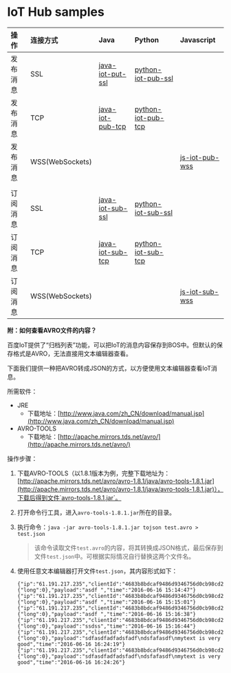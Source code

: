 # IoT Hub samples

| 操作 | 连接方式 | Java | Python | Javascript |
| :-- | :-- | :-- | :-- | :-- |
| 发布消息 | SSL | [java-iot-put-ssl](./java-iot-pub-ssl) | [python-iot-pub-ssl](./python-iot-pub-ssl) ||
| 发布消息 | TCP | [java-iot-pub-tcp](./java-iot-pub-tcp) | [python-iot-pub-tcp](./python-iot-pub-tcp) ||
| 发布消息 | WSS(WebSockets) ||| [js-iot-pub-wss](./js-iot-pub-wss) |
||||||
| 订阅消息 | SSL | [java-iot-sub-ssl](./java-iot-sub-ssl) | [python-iot-sub-ssl](./python-iot-sub-ssl) ||
| 订阅消息 | TCP | [java-iot-sub-tcp](./java-iot-sub-tcp) | [python-iot-sub-tcp](./python-iot-sub-tcp) ||
| 订阅消息 | WSS(WebSockets) ||| [js-iot-sub-wss](./js-iot-sub-wss) |

**附：如何查看AVRO文件的内容？**

百度IoT提供了“归档列表”功能，可以把IoT的消息内容保存到BOS中。但默认的保存格式是AVRO，无法直接用文本编辑器查看。

下面我们提供一种把AVRO转成JSON的方式，以方便使用文本编辑器查看IoT消息。

所需软件：

* JRE
    * 下载地址：[http://www.java.com/zh_CN/download/manual.jsp](http://www.java.com/zh_CN/download/manual.jsp)
* AVRO-TOOLS
    * 下载地址：[http://apache.mirrors.tds.net/avro/](http://apache.mirrors.tds.net/avro/)

操作步骤：

1. 下载AVRO-TOOLS（以1.8.1版本为例，完整下载地址为：[http://apache.mirrors.tds.net/avro/avro-1.8.1/java/avro-tools-1.8.1.jar](http://apache.mirrors.tds.net/avro/avro-1.8.1/java/avro-tools-1.8.1.jar)），下载后得到文件`avro-tools-1.8.1.jar`。
2. 打开命令行工具，进入`avro-tools-1.8.1.jar`所在的目录。
3. 执行命令：`java -jar avro-tools-1.8.1.jar tojson test.avro > test.json`

    > 该命令读取文件`test.avro`的内容，将其转换成JSON格式，最后保存到文件`test.json`中。可根据实际情况自行替换这两个文件名。
4. 使用任意文本编辑器打开文件`test.json`，其内容形式如下：

    ```
    {"ip":"61.191.217.235","clientId":"4683b8bdcaf9486d9346756d0cb98cd2","topicName":"pubsub","messageId":{"long":0},"payload":"asdf ","time":"2016-06-16 15:14:47"}
    {"ip":"61.191.217.235","clientId":"4683b8bdcaf9486d9346756d0cb98cd2","topicName":"pubsub","messageId":{"long":0},"payload":"asdf ","time":"2016-06-16 15:15:01"}
    {"ip":"61.191.217.235","clientId":"4683b8bdcaf9486d9346756d0cb98cd2","topicName":"pubsub","messageId":{"long":0},"payload":"asdf ","time":"2016-06-16 15:16:38"}
    {"ip":"61.191.217.235","clientId":"4683b8bdcaf9486d9346756d0cb98cd2","topicName":"pubsub","messageId":{"long":0},"payload":"ssdss","time":"2016-06-16 15:16:44"}
    {"ip":"61.191.217.235","clientId":"4683b8bdcaf9486d9346756d0cb98cd2","topicName":"pubsub","messageId":{"long":0},"payload":"sdfasdfadfadsfadf\ndsfafasdf\nmytext is very good","time":"2016-06-16 16:24:19"}
    {"ip":"61.191.217.235","clientId":"4683b8bdcaf9486d9346756d0cb98cd2","topicName":"pubsub","messageId":{"long":0},"payload":"sdfasdfadfadsfadf\ndsfafasdf\nmytext is very good","time":"2016-06-16 16:24:26"}
    ```